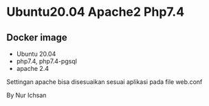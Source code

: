 # Ubuntu20.04 Apache2 Php7.4

## Docker image
- Ubuntu 20.04
- php7.4, php7.4-pgsql
- apache 2.4


Settingan apache bisa disesuaikan sesuai aplikasi pada file web.conf

By Nur Ichsan